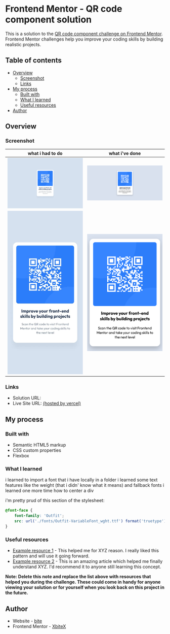 # Frontend Mentor - QR code component solution

This is a solution to the [QR code component challenge on Frontend Mentor](https://www.frontendmentor.io/challenges/qr-code-component-iux_sIO_H). Frontend Mentor challenges help you improve your coding skills by building realistic projects. 

## Table of contents

- [Overview](#overview)
  - [Screenshot](#screenshot)
  - [Links](#links)
- [My process](#my-process)
  - [Built with](#built-with)
  - [What I learned](#what-i-learned)
  - [Useful resources](#useful-resources)
- [Author](#author)

## Overview

### Screenshot
|what i had to do|what i've done|
|----------------|--------------|
|![the desktop design that i had to replicate](./design/desktop-design.jpg)|![the desktop design that i've made](./images/my-desktop-design.png)|
|![the mobile design that i had to replictae](./design/mobile-design.jpg)|![the mobile design that i've made](./images/my-mobile-design.png)|

### Links

- Solution URL: [](https://your-solution-url.com)
- Live Site URL: [(hosted by vercel)](https://qr-code-component-main-neon-pi.vercel.app/)

## My process

### Built with

- Semantic HTML5 markup
- CSS custom properties
- Flexbox

### What I learned

i learned to import a font that i have locally in a folder
i learned some text features like the weight (that i didn' know what it means) and fallback fonts 
i learned one more time how to center a div

i'm pretty prud of this section of the stylesheet:

```css
@font-face {
    font-family: 'Outfit'; 
    src: url('./fonts/Outfit-VariableFont_wght.ttf') format('truetype');
}
```

### Useful resources

- [Example resource 1](https://www.example.com) - This helped me for XYZ reason. I really liked this pattern and will use it going forward.
- [Example resource 2](https://www.example.com) - This is an amazing article which helped me finally understand XYZ. I'd recommend it to anyone still learning this concept.

**Note: Delete this note and replace the list above with resources that helped you during the challenge. These could come in handy for anyone viewing your solution or for yourself when you look back on this project in the future.**

## Author

- Website - [bite](https://qr-code-component-main-neon-pi.vercel.app/)
- Frontend Mentor - [XbiteX](https://www.frontendmentor.io/profile/XbiteX)
